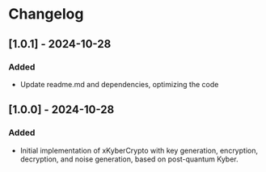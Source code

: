 # Changelog

## [1.0.1] - 2024-10-28
### Added
- Update readme.md and dependencies, optimizing the code

## [1.0.0] - 2024-10-28
### Added
- Initial implementation of xKyberCrypto with key generation, encryption, decryption, and noise generation, based on post-quantum Kyber.
